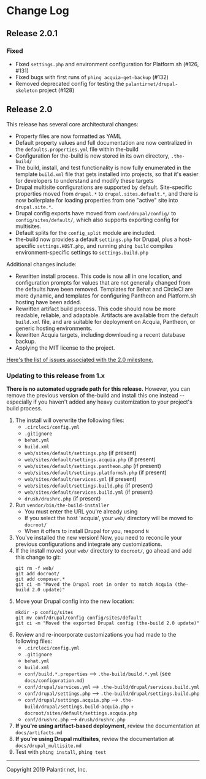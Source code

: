 # Change Log

## Release 2.0.1

### Fixed

* Fixed `settings.php` and environment configuration for Platform.sh (#126, #131)
* Fixed bugs with first runs of `phing acquia-get-backup` (#132)
* Removed deprecated config for testing the `palantirnet/drupal-skeleton` project (#128)


## Release 2.0

This release has several core architectural changes:

* Property files are now formatted as YAML
* Default property values and full documentation are now centralized in the `defaults.properties.yml` file within the-build
* Configuration for the-build is now stored in its own directory, `.the-build/`
* The build, install, and test functionality is now fully enumerated in the template `build.xml` file that gets installed into projects, so that it's easier for developers to understand and modify these targets
* Drupal multisite configurations are supported by default. Site-specific properties moved from `drupal.*` to `drupal.sites.default.*`, and there is now boilerplate for loading properties from one "active" site into `drupal.site.*`.
* Drupal config exports have moved from `conf/drupal/config/` to `config/sites/default/`, which also supports exporting config for multisites.
* Default splits for the `config_split` module are included.
* the-build now provides a default `settings.php` for Drupal, plus a host-specific `settings.HOST.php`, and running `phing build` compiles environment-specific settings to `settings.build.php`

Additional changes include:

* Rewritten install process. This code is now all in one location, and configuration prompts for values that are not generally changed from the defaults have been removed. Templates for Behat and CircleCI are more dynamic, and templates for configuring Pantheon and Platform.sh hosting have been added.
* Rewritten artifact build process. This code should now be more readable, reliable, and adaptable. Artifacts are available from the default `build.xml` file, and are suitable for deployment on Acquia, Pantheon, or generic hosting environments.
* Rewritten Acquia targets, including downloading a recent database backup.
* Applying the MIT license to the project.

[Here's the list of issues associated with the 2.0 milestone.](https://github.com/palantirnet/the-build/issues?utf8=%E2%9C%93&q=milestone%3A2.0)

### Updating to this release from 1.x

**There is no automated upgrade path for this release.** However, you can remove the previous version of the-build and install this one instead -- especially if you haven't added any heavy customization to your project's build process.

1. The install will overwrite the following files:
   * `.circleci/config.yml`
   * `.gitignore`
   * `behat.yml`
   * `build.xml`
   * `web/sites/default/settings.php` (if present)
   * `web/sites/default/settings.acquia.php` (if present)
   * `web/sites/default/settings.pantheon.php` (if present)
   * `web/sites/default/settings.platformsh.php` (if present)
   * `web/sites/default/services.yml` (if present)
   * `web/sites/default/settings.build.php` (if present)
   * `web/sites/default/services.build.yml` (if present)
   * `drush/drushrc.php` (if present)
4. Run `vendor/bin/the-build-installer`
   * You must enter the URL you're already using
   * If you select the host 'acquia', your `web/` directory will be moved to `docroot/`
   * When it offers to install Drupal for you, respond `N`
5. You've installed the new version! Now, you need to reconcile your previous configurations and integrate any customizations.
6. If the install moved your `web/` directory to `docroot/`, go ahead and add this change to git:
   ```
   git rm -f web/
   git add docroot/
   git add composer.*
   git ci -m "Moved the Drupal root in order to match Acquia (the-build 2.0 update)"
   ```
7. Move your Drupal config into the new location:
   ```
   mkdir -p config/sites
   git mv conf/drupal/config config/sites/default
   git ci -m "Moved the exported Drupal config (the-build 2.0 update)"
   ```
8. Review and re-incorporate customizations you had made to the following files:
   * `.circleci/config.yml`
   * `.gitignore`
   * `behat.yml`
   * `build.xml`
   * `conf/build.*.properties` --> `.the-build/build.*.yml` (see `docs/configuration.md`)
   * `conf/drupal/services.yml` --> `.the-build/drupal/services.build.yml`
   * `conf/drupal/settings.php` --> `.the-build/drupal/settings.build.php`
   * `conf/drupal/settings.acquia.php` --> `.the-build/drupal/settings.build-acquia.php` + `docroot/sites/default/settings.acquia.php`
   * `conf/drushrc.php` --> `drush/drushrc.php`
9. **If you're using artifact-based deployment**, review the documentation at `docs/artifacts.md`
10. **If you're using Drupal multisites**, review the documentation at `docs/drupal_multisite.md`
11. Test with `phing install`, `phing test`

----
Copyright 2019 Palantir.net, Inc.
